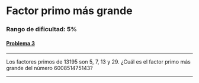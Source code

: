 # Factor primo más grande 

### Rango de dificultad: 5%

#### [Problema 3](https://projecteuler.net/problem=3)

---

Los factores primos de 13195 son 5, 7, 13 y 29. ¿Cuál es el factor primo más grande del número 600851475143?

---
